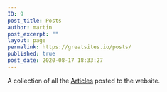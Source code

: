 ```yaml
---
ID: 9
post_title: Posts
author: martin
post_excerpt: ""
layout: page
permalink: https://greatsites.io/posts/
published: true
post_date: 2020-08-17 18:33:27
---
```

<!-- wp:paragraph -->
<p>A collection of all the <span style="text-decoration: underline;">Articles</span> posted to the website. </p>
<!-- /wp:paragraph -->